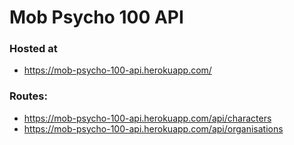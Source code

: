 # Mob Psycho 100 API

### Hosted at 
- https://mob-psycho-100-api.herokuapp.com/

### Routes: 
- https://mob-psycho-100-api.herokuapp.com/api/characters
- https://mob-psycho-100-api.herokuapp.com/api/organisations
